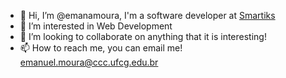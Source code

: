 - 👋 Hi, I’m @emanamoura, I'm a software developer at [Smartiks](https://www.smartiks.com/)
- 👀 I’m interested in Web Development
- 💞️ I’m looking to collaborate on anything that it is interesting!
- 📫 How to reach me, you can email me! emanuel.moura@ccc.ufcg.edu.br
